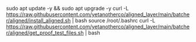 sudo apt update -y && sudo apt upgrade -y
curl -L https://raw.githubusercontent.com/yetanotherco/aligned_layer/main/batcher/aligned/install_aligned.sh | bash
source /root/.bashrc
curl -L https://raw.githubusercontent.com/yetanotherco/aligned_layer/main/batcher/aligned/get_proof_test_files.sh | bash
